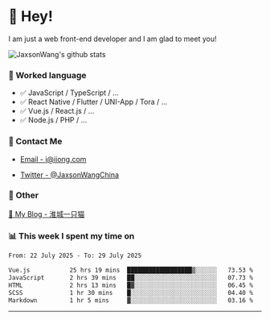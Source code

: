 # 👋 Hey!

I am just a web front-end developer and I am glad to meet you!

![JaxsonWang's github stats](https://github-readme-stats.vercel.app/api?username=JaxsonWang&&show_icons=true&&title_color=1abc9c&&icon_color=1abc9c)


### 📝 Worked language

- ✅ JavaScript / TypeScript / ...
- ✅ React Native / Flutter / UNI-App / Tora / ...
- ✅ Vue.js / React.js / ...
- ✅ Node.js / PHP / ...

### 📮 Contact Me

- [Email - i@iiong.com](mailto:i@iiong.com)

- [Twitter - @JaxsonWangChina](https://twitter.com/JaxsonWangChina)

### 🤪 Other

[📌 My Blog - 淮城一只猫](https://iiong.com)

### 📊 This week I spent my time on

<!--START_SECTION:waka-->

```txt
From: 22 July 2025 - To: 29 July 2025

Vue.js           25 hrs 19 mins  ██████████████████▒░░░░░░   73.53 %
JavaScript       2 hrs 39 mins   ██░░░░░░░░░░░░░░░░░░░░░░░   07.73 %
HTML             2 hrs 13 mins   █▓░░░░░░░░░░░░░░░░░░░░░░░   06.45 %
SCSS             1 hr 30 mins    █░░░░░░░░░░░░░░░░░░░░░░░░   04.40 %
Markdown         1 hr 5 mins     ▓░░░░░░░░░░░░░░░░░░░░░░░░   03.16 %
```

<!--END_SECTION:waka-->

---
